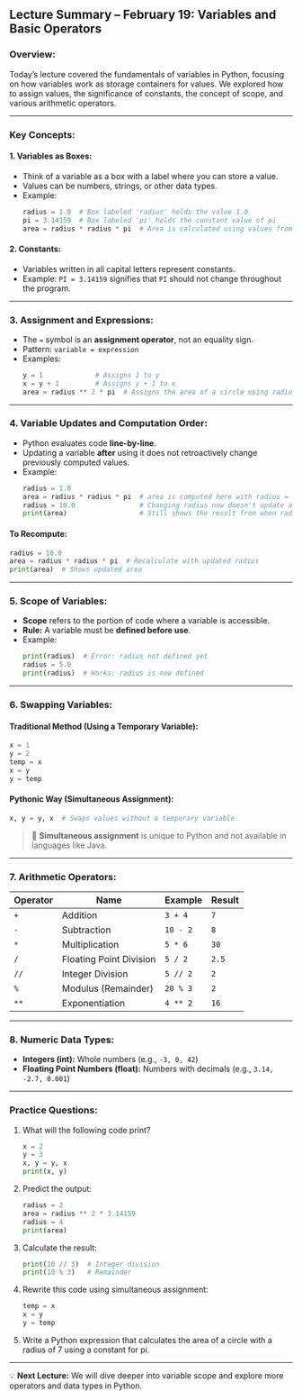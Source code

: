 ## **Lecture Summary – February 19: Variables and Basic Operators**

### **Overview:**
Today’s lecture covered the fundamentals of variables in Python, focusing on how variables work as storage containers for values. We explored how to assign values, the significance of constants, the concept of scope, and various arithmetic operators.

---

### **Key Concepts:**

#### **1. Variables as Boxes:**
- Think of a variable as a box with a label where you can store a value.
- Values can be numbers, strings, or other data types.
- Example:
  ```python
  radius = 1.0  # Box labeled 'radius' holds the value 1.0
  pi = 3.14159  # Box labeled 'pi' holds the constant value of pi
  area = radius * radius * pi  # Area is calculated using values from the 'radius' and 'pi' boxes
  ```

#### **2. Constants:**
- Variables written in all capital letters represent constants.
- Example: `PI = 3.14159` signifies that `PI` should not change throughout the program.

---

### **3. Assignment and Expressions:**
- The `=` symbol is an **assignment operator**, not an equality sign.
- Pattern: `variable = expression`
- Examples:
  ```python
  y = 1             # Assigns 1 to y
  x = y + 1         # Assigns y + 1 to x
  area = radius ** 2 * pi  # Assigns the area of a circle using radius and pi
  ```

---

### **4. Variable Updates and Computation Order:**
- Python evaluates code **line-by-line**.
- Updating a variable **after** using it does not retroactively change previously computed values.
- Example:
  ```python
  radius = 1.0
  area = radius * radius * pi  # area is computed here with radius = 1.0
  radius = 10.0                # Changing radius now doesn't update area
  print(area)                  # Still shows the result from when radius was 1.0
  ```

#### **To Recompute:**
```python
radius = 10.0
area = radius * radius * pi  # Recalculate with updated radius
print(area)  # Shows updated area
```

---

### **5. Scope of Variables:**
- **Scope** refers to the portion of code where a variable is accessible.
- **Rule:** A variable must be **defined before use**.
- Example:
  ```python
  print(radius)  # Error: radius not defined yet
  radius = 5.0
  print(radius)  # Works: radius is now defined
  ```

---

### **6. Swapping Variables:**

#### **Traditional Method (Using a Temporary Variable):**
```python
x = 1
y = 2
temp = x
x = y
y = temp
```

#### **Pythonic Way (Simultaneous Assignment):**
```python
x, y = y, x  # Swaps values without a temporary variable
```
> 🔑 **Simultaneous assignment** is unique to Python and not available in languages like Java.

---

### **7. Arithmetic Operators:**

| **Operator** | **Name**              | **Example**       | **Result**  |
|--------------|----------------------|-------------------|-------------|
| `+`          | Addition              | `3 + 4`           | `7`         |
| `-`          | Subtraction           | `10 - 2`          | `8`         |
| `*`          | Multiplication        | `5 * 6`           | `30`        |
| `/`          | Floating Point Division | `5 / 2`       | `2.5`       |
| `//`         | Integer Division      | `5 // 2`          | `2`         |
| `%`          | Modulus (Remainder)   | `20 % 3`          | `2`         |
| `**`         | Exponentiation        | `4 ** 2`          | `16`        |

---

### **8. Numeric Data Types:**
- **Integers (int):** Whole numbers (e.g., `-3, 0, 42`)
- **Floating Point Numbers (float):** Numbers with decimals (e.g., `3.14, -2.7, 0.001`)

---

### **Practice Questions:**
1. What will the following code print?
   ```python
   x = 2
   y = 3
   x, y = y, x
   print(x, y)
   ```

2. Predict the output:
   ```python
   radius = 2
   area = radius ** 2 * 3.14159
   radius = 4
   print(area)
   ```

3. Calculate the result:
   ```python
   print(10 // 3)  # Integer division
   print(10 % 3)   # Remainder
   ```

4. Rewrite this code using simultaneous assignment:
   ```python
   temp = x
   x = y
   y = temp
   ```

5. Write a Python expression that calculates the area of a circle with a radius of 7 using a constant for pi.

---

💡 **Next Lecture:** We will dive deeper into variable scope and explore more operators and data types in Python.
